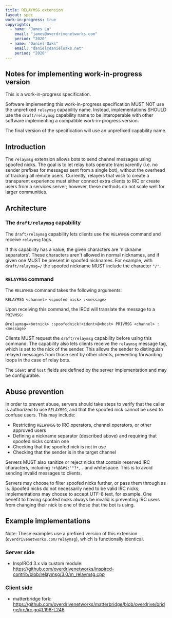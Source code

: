 ```yaml
---
title: RELAYMSG extension
layout: spec
work-in-progress: true
copyrights:
  - name: "James Lu"
    email: "james@overdrivenetworks.com"
    period: "2020"
  - name: "Daniel Oaks"
    email: "daniel@danieloaks.net"
    period: "2020"
---
```


## Notes for implementing work-in-progress version

This is a work-in-progress specification.

Software implementing this work-in-progress specification MUST NOT use the
unprefixed `relaymsg` capability name. Instead, implementations SHOULD
use the `draft/relaymsg` capability name to be interoperable with other
software implementing a compatible work-in-progress version.

The final version of the specification will use an unprefixed capability name.

## Introduction

The `relaymsg` extension allows bots to send channel messages using spoofed nicks. The goal is to let relay bots operate transparently (i.e. no sender prefixes for messages sent from a single bot), without the overhead of tracking all remote users. Currently, relayers that wish to create a transparent experience must either connect extra clients to IRC or create users from a services server; however, these methods do not scale well for larger communities.

## Architecture

### The `draft/relaymsg` capability

The `draft/relaymsg` capability lets clients use the `RELAYMSG` command and receive `relaymsg` tags.

If this capability has a value, the given characters are 'nickname separators'. These characters aren't allowed in normal nicknames, and if given one MUST be present in spoofed nicknames. For example, with `draft/relaymsg=/` the spoofed nickname MUST include the character `"/"`.

### `RELAYMSG` command

The `RELAYMSG` command takes the following arguments:

```
RELAYMSG <channel> <spoofed nick> :<message>
```

Upon receiving this command, the IRCd will translate the message to a `PRIVMSG`:

```
@relaymsg=<botnick> :spoofednick!<ident>@<host> PRIVMSG <channel> :<message>
```

Clients MUST request the `draft/relaymsg` capability before using this command. The capability also lets clients receive the `relaymsg` message tag, which is set to the nick of the sender. This allows the sender to distinguish relayed messages from those sent by other clients, preventing forwarding loops in the case of relay bots.

The `ident` and `host` fields are defined by the server implementation and may be configurable.

## Abuse prevention

In order to prevent abuse, servers should take steps to verify that the caller is authorized to use `RELAYMSG`, and that the spoofed nick cannot be used to confuse users. This may include:

- Restricting `RELAYMSG` to IRC operators, channel operators, or other approved users
- Defining a nickname separator (described above) and requiring that spoofed nicks contain one
- Checking that the spoofed nick is not in use
- Checking that the sender is in the target channel

Servers MUST also sanitize or reject nicks that contain reserved IRC characters, including `!+%@&#$:'"?*,.` and whitespace. This is to avoid sending invalid messages to clients.

Servers may choose to filter spoofed nicks further, or pass them through as is. Spoofed nicks do not necessarily need to be valid IRC nicks; implementations may choose to accept UTF-8 text, for example. One benefit to having spoofed nicks always be invalid is preventing IRC users from changing their nick to one of those that the bot is using.

## Example implementations

Note: These examples use a prefixed version of this extension (`overdrivenetworks.com/relaymsg`), which is functionally identical.

### Server side

- InspIRCd 3.x via custom module: https://github.com/overdrivenetworks/inspircd-contrib/blob/relaymsg/3.0/m_relaymsg.cpp

### Client side

- matterbridge fork: https://github.com/overdrivenetworks/matterbridge/blob/overdrive/bridge/irc/irc.go#L198-L246
